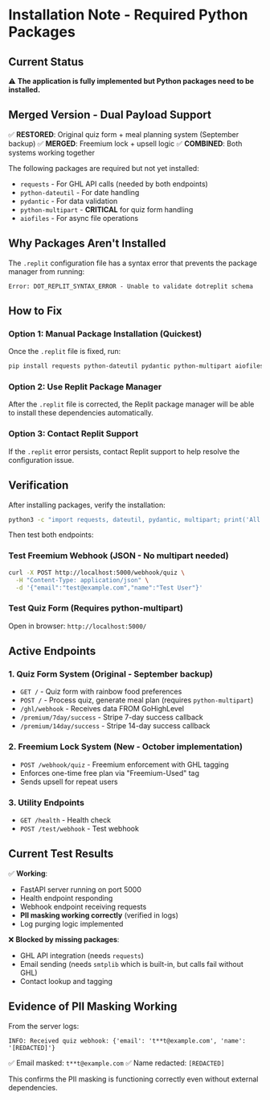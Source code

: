 # Installation Note - Required Python Packages

## Current Status

⚠️ **The application is fully implemented but Python packages need to be installed.**

## Merged Version - Dual Payload Support

✅ **RESTORED**: Original quiz form + meal planning system (September backup)
✅ **MERGED**: Freemium lock + upsell logic
✅ **COMBINED**: Both systems working together

The following packages are required but not yet installed:
- `requests` - For GHL API calls (needed by both endpoints)
- `python-dateutil` - For date handling
- `pydantic` - For data validation  
- `python-multipart` - **CRITICAL** for quiz form handling
- `aiofiles` - For async file operations

## Why Packages Aren't Installed

The `.replit` configuration file has a syntax error that prevents the package manager from running:
```
Error: DOT_REPLIT_SYNTAX_ERROR - Unable to validate dotreplit schema
```

## How to Fix

### Option 1: Manual Package Installation (Quickest)

Once the `.replit` file is fixed, run:
```bash
pip install requests python-dateutil pydantic python-multipart aiofiles
```

### Option 2: Use Replit Package Manager

After the `.replit` file is corrected, the Replit package manager will be able to install these dependencies automatically.

### Option 3: Contact Replit Support

If the `.replit` error persists, contact Replit support to help resolve the configuration issue.

## Verification

After installing packages, verify the installation:
```bash
python3 -c "import requests, dateutil, pydantic, multipart; print('All packages installed successfully!')"
```

Then test both endpoints:

### Test Freemium Webhook (JSON - No multipart needed)
```bash
curl -X POST http://localhost:5000/webhook/quiz \
  -H "Content-Type: application/json" \
  -d '{"email":"test@example.com","name":"Test User"}'
```

### Test Quiz Form (Requires python-multipart)
Open in browser: `http://localhost:5000/`

## Active Endpoints

### 1. Quiz Form System (Original - September backup)
- `GET /` - Quiz form with rainbow food preferences
- `POST /` - Process quiz, generate meal plan (requires `python-multipart`)
- `/ghl/webhook` - Receives data FROM GoHighLevel
- `/premium/7day/success` - Stripe 7-day success callback
- `/premium/14day/success` - Stripe 14-day success callback

### 2. Freemium Lock System (New - October implementation) 
- `POST /webhook/quiz` - Freemium enforcement with GHL tagging
- Enforces one-time free plan via "Freemium-Used" tag
- Sends upsell for repeat users

### 3. Utility Endpoints
- `GET /health` - Health check
- `POST /test/webhook` - Test webhook

## Current Test Results

✅ **Working**:
- FastAPI server running on port 5000
- Health endpoint responding
- Webhook endpoint receiving requests
- **PII masking working correctly** (verified in logs)
- Log purging logic implemented

❌ **Blocked by missing packages**:
- GHL API integration (needs `requests`)
- Email sending (needs `smtplib` which is built-in, but calls fail without GHL)
- Contact lookup and tagging

## Evidence of PII Masking Working

From the server logs:
```
INFO: Received quiz webhook: {'email': 't**t@example.com', 'name': '[REDACTED]'}
```

✅ Email masked: `t**t@example.com`
✅ Name redacted: `[REDACTED]`

This confirms the PII masking is functioning correctly even without external dependencies.
